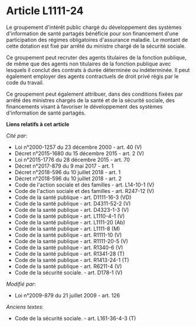 # Article L1111-24

Le groupement d'intérêt public chargé du développement des systèmes d'information de santé partagés bénéficie pour son
financement d'une participation des régimes obligatoires d'assurance maladie. Le montant de cette dotation est fixé par
arrêté du ministre chargé de la sécurité sociale. 

Ce groupement peut recruter des agents titulaires de la fonction publique, de même que des agents non titulaires de la
fonction publique avec lesquels il conclut des contrats à durée déterminée ou indéterminée. Il peut également employer des
agents contractuels de droit privé régis par le code du travail. 

Ce groupement peut également attribuer, dans des conditions fixées par arrêté des ministres chargés de la santé et de la
sécurité sociale, des financements visant à favoriser le développement des systèmes d'information de santé partagés.

**Liens relatifs à cet article**

_Cité par_:

  - Loi n°2000-1257 du 23 décembre 2000 - art. 40 (V)
  - Décret n°2015-1680 du 15 décembre 2015 - art. 2 (V)
  - Loi n°2015-1776 du 28 décembre 2015 - art. 70
  - Décret n°2017-879 du 9 mai 2017 - art. 1
  - Décret n°2018-596 du 10 juillet 2018 - art. 1
  - Décret n°2018-596 du 10 juillet 2018 - art. 2
  - Code de l'action sociale et des familles - art. L14-10-1 (V)
  - Code de l'action sociale et des familles - art. R247-12 (V)
  - Code de la santé publique - art. D1111-16-3 (VD)
  - Code de la santé publique - art. D4311-52-2 (V)
  - Code de la santé publique - art. D4323-1-3 (V)
  - Code de la santé publique - art. L1110-4-1 (V)
  - Code de la santé publique - art. L1111-20 (Ab)
  - Code de la santé publique - art. L1111-8 (M)
  - Code de la santé publique - art. R1111-10 (V)
  - Code de la santé publique - art. R1111-20-5 (V)
  - Code de la santé publique - art. R1340-6 (V)
  - Code de la santé publique - art. R1341-28 (T)
  - Code de la santé publique - art. R1413-24-1 (T)
  - Code de la santé publique - art. R6211-4 (V)
  - Code de la sécurité sociale. - art. D178-1 (V)

_Modifié par_:

  - Loi n°2009-879 du 21 juillet 2009 - art. 126

_Anciens textes_:

  - Code de la sécurité sociale. - art. L161-36-4-3 (T)
